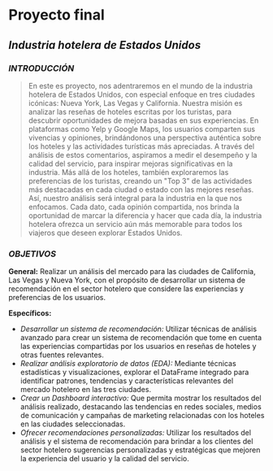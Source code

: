 # **Proyecto final**

## *Industria hotelera de Estados Unidos*

### *INTRODUCCIÓN*

> En este es proyecto, nos adentraremos en el mundo de la industria hotelera de Estados Unidos, con especial enfoque en tres ciudades icónicas: Nueva York, Las Vegas y California. Nuestra misión es analizar las reseñas de hoteles escritas por los turistas, para descubrir oportunidades de mejora basadas en sus experiencias.
En plataformas como Yelp y Google Maps, los usuarios comparten sus vivencias y opiniones, brindándonos una perspectiva auténtica sobre los hoteles y las actividades turísticas más apreciadas. A través del análisis de estos comentarios, aspiramos a medir el desempeño y la calidad del servicio, para inspirar mejoras significativas en la industria.
Más allá de los hoteles, también exploraremos las preferencias de los turistas, creando un "Top 3" de las actividades más destacadas en cada ciudad o estado con las mejores reseñas. Así, nuestro análisis será integral para la industria en la que nos enfocamos.
Cada dato, cada opinión compartida, nos brinda la oportunidad de marcar la diferencia y hacer que cada día, la industria hotelera ofrezca un servicio aún más memorable para todos los viajeros que deseen explorar Estados Unidos.

### *OBJETIVOS*

**General:**
Realizar un análisis del mercado para las ciudades de California, Las Vegas y Nueva York, con el propósito de desarrollar un sistema de recomendación en el sector hotelero que considere las experiencias y preferencias de los usuarios.

**Específicos:**
- *Desarrollar un sistema de recomendación:* Utilizar técnicas de análisis avanzado para crear un sistema de recomendación que tome en cuenta las experiencias compartidas por los usuarios en reseñas de hoteles y otras fuentes relevantes.
- *Realizar análisis exploratorio de datos (EDA):* Mediante técnicas estadísticas y visualizaciones, explorar el DataFrame integrado para identificar patrones, tendencias y características relevantes del mercado hotelero en las tres ciudades.
- *Crear un Dashboard interactivo:* Que permita mostrar los resultados del análisis realizado, destacando las tendencias en redes sociales, medios de comunicación y campañas de marketing relacionadas con los hoteles en las ciudades seleccionadas.
- *Ofrecer recomendaciones personalizadas:* Utilizar los resultados del análisis y el sistema de recomendación para brindar a los clientes del sector hotelero sugerencias personalizadas y estratégicas que mejoren la experiencia del usuario y la calidad del servicio.
